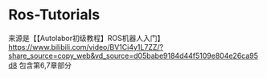 # Ros-Tutorials

来源是【【Autolabor初级教程】ROS机器人入门】 https://www.bilibili.com/video/BV1Ci4y1L7ZZ/?share_source=copy_web&vd_source=d05babe9184d44f5109e804e26ca95d8
包含第6,7章部分
